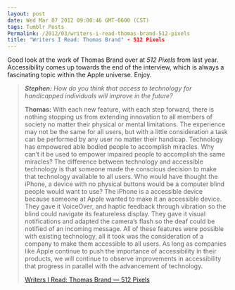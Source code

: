 ```yaml
---
layout: post
date: Wed Mar 07 2012 09:00:46 GMT-0600 (CST)
tags: Tumblr Posts
Permalink: /2012/03/writers-i-read-thomas-brand-512-pixels
title: "Writers I Read: Thomas Brand" - 512 Pixels
---
```


<span>Good look at </span>the work of Thomas Brand over at _512 Pixels_ from last year. Accessibility comes up towards the end of the interview, which is always a fascinating topic within the Apple universe. Enjoy.

> _**Stephen:** How do you think that access to technology for handicapped individuals will improve in the future?_
> 
> **Thomas:** With each new feature, with each step forward, there is nothing stopping us from extending innovation to all members of society no matter their physical or mental limitations. The experience may not be the same for all users, but with a little consideration a task can be performed by any user no matter their handicap. Technology has empowered able bodied people to accomplish miracles. Why can’t it be used to empower impaired people to accomplish the same miracles? The difference between technology and accessible technology is that someone made the conscious decision to make that technology available to all users. Who would have thought the iPhone, a device with no physical buttons would be a computer blind people would want to use? The iPhone is a accessible device because someone at Apple wanted to make it an accessible device. They gave it VoiceOver, and haptic feedback through vibration so the blind could navigate its featureless display. They gave it visual notifications and adapted the camera’s flash so the deaf could be notified of an incoming message. All of these features were possible with existing technology, all it took was the consideration of a company to make them accessible to all users. As long as companies like Apple continue to push the importance of accessibility in their products, we will continue to observe improvements in accessibility that progress in parallel with the advancement of technology.
> 
> [Writers I Read: Thomas Brand — 512 Pixels](http://512pixels.net/writers-thomas-brand/)
